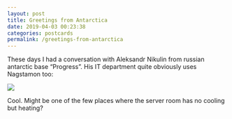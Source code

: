 ```yaml
---
layout: post
title: Greetings from Antarctica
date: 2019-04-03 00:23:38
categories: postcards
permalink: /greetings-from-antarctica
---
```


These days I had a conversation with Aleksandr Nikulin from russian antarctic base “Progress”. His IT department quite obviously uses Nagstamon too:

[![](/assets/images/antarctic_nagstamon.jpg)](/assets/images/antarctic_nagstamon.jpg)

Cool. Might be one of the few places where the server room has no cooling but heating?


